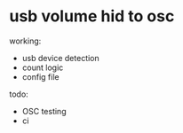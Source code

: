 # usb volume hid to osc

working:

* usb device detection
* count logic
* config file
  
todo:
* OSC testing
* ci